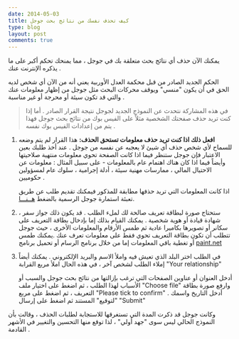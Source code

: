 ```yaml
---
date: 2014-05-03
title: كيف تحذف نفسك من نتائج بحث جوجل
type: blog
layout: post
comments: true
---
```





يمكنك الآن حذف أي نتائج بحث متعلقة بك في جوجل ، مما يمنحك تحكم أكبر على ما يذكره الإنترنت عنك .

الحكم الجديد الصادر من قبل محكمة العدل الأوربية يعني أنه من الآن أي شخص لديه الحق في أن يكون "منسي" ويوقف محركات البحث مثل جوجل من إظهار معلومات عنك والتي قد تكون سيئة أو محرجة أو غير مناسبة .

> في هذه المشاركة نتحدث عن النموذج الجديد لجوجل نتيجة القرار الصادر . أما إذا كنت تريد حذف صفحتك الشخصية مثلاً على الفيس بوك من نتائج بحث جوجل فهذا يتم من إعدادات الفيس بوك نفسه .

1. **افعل ذلك اذا كنت تريد حذف معلومات تستحق الحذف:** هذا القرار لم يتم وضعه للسماح لأي شخص حذف أي شيئ لا يعجبه عن نفسه من جوجل . عند أخذ طلبك بعين الاعتبار فإن جوجل ستنظر فيما اذا كانت الصفحة تحوي معلومات منتهية صلاحيتها وأيضاً فيما اذا كان هناك اهتمام عام بالمعلومات - على سبيل المثال : معلومات عن الاحتيال المالي ، ممارسات مهنية سيئة ، أدلة إجرامية ، سلوك عام لمسؤولين حكوميين .

	اذا كانت المعلومات التي تريد حذفها مطابقة للمذكور فيمكنك تقديم طلب عن طريق تعبئة استمارة جوجل الرسمية بالضغط [هــنـــا](https://support.google.com/legal/contact/lr_eudpa?product=websearch).

2. ستحتاج صورة لبطاقة تعريف صالحة لك لملء الطلب . قد يكون ذلك جواز سفر ، شهادة قيادة أو هوية شخصية . يمكنك القيام بذلك إما بإدخال بطاقة التعريف على سكانر أو تصويرها بكاميرا عادية ثم طمس الأرقام والمعلومات الأخرى ، حيث جوجل تتطلب أن تكون بطاقة التعريف تحوي فقط على معلومات تعرف عنك .يمكنك طمس أو تغطية باقي المعلومات إما من خلال برنامج الرسام أو تحميل برنامج [paint.net](http://getpaint.net/)

3. في الطلب اختر البلد الذي تعيش فيه واملأ الاسم والبريد الإلكتروني . يمكنك أيضاً إملاء الطلب لشخص آخر ، في هذه الحال املأ مربع القرابة "Your relationship"

	أدخل العنوان أو عناوين الصفحات التي ترغب بإزالتها من نتائج بحث جوجل والسبب أو الأسباب لهذا الطلب ، ثم اضغط على اختيار ملف "Choose file" وارفع صورة بطاقة التعريف ، ثم اضغط على مربع "Please tick to confirm" . أدخل التاريخ واسمك "لتوقيع" المستند ثم اضغط على إرسال "Submit"

وكانت جوجل قد ذكرت المدة التي تستغرقها للاستجابة لطلبات الحذف ، وقالت بأن النموذج الحالي ليس سوى "جهد أولي" ، لذا توقع منها التحسين والتغيير في الأشهر القادمة . 
